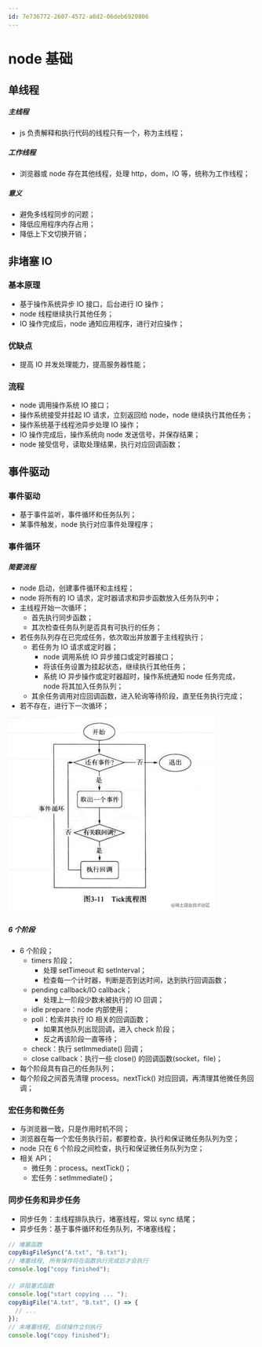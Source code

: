 ```yaml
---
id: 7e736772-2607-4572-a8d2-06deb6920806
---
```


# node 基础

## 单线程

##### 主线程

- js 负责解释和执行代码的线程只有一个，称为主线程；

##### 工作线程

- 浏览器或 node 存在其他线程，处理 http，dom，IO 等，统称为工作线程；

##### 意义

- 避免多线程同步的问题；
- 降低应用程序内存占用；
- 降低上下文切换开销；

## 非堵塞 IO

### 基本原理

- 基于操作系统异步 IO 接口，后台进行 IO 操作；
- node 线程继续执行其他任务；
- IO 操作完成后，node 通知应用程序，进行对应操作；

### 优缺点

- 提高 IO 并发处理能力，提高服务器性能；

### 流程

- node 调用操作系统 IO 接口；
- 操作系统接受并挂起 IO 请求，立刻返回给 node，node 继续执行其他任务；
- 操作系统基于线程池异步处理 IO 操作；
- IO 操作完成后，操作系统向 node 发送信号，并保存结果；
- node 接受信号，读取处理结果，执行对应回调函数；

## 事件驱动

### 事件驱动

- 基于事件监听，事件循环和任务队列；
- 某事件触发，node 执行对应事件处理程序；

### 事件循环

##### 简要流程

- node 启动，创建事件循环和主线程；
- node 将所有的 IO 请求，定时器请求和异步函数放入任务队列中；
- 主线程开始一次循环；
  - 首先执行同步函数；
  - 其次检查任务队列是否具有可执行的任务；
- 若任务队列存在已完成任务，依次取出并放置于主线程执行；
  - 若任务为 IO 请求或定时器；
    - node 调用系统 IO 异步接口或定时器接口；
    - 将该任务设置为挂起状态，继续执行其他任务；
    - 系统 IO 异步操作或定时器超时，操作系统通知 node 任务完成，node 将其加入任务队列；
  - 其余任务调用对应回调函数，进入轮询等待阶段，直至任务执行完成；
- 若不存在，进行下一次循环；

![事件循环](images/2024-04-17-10-43-56.png)

##### 6 个阶段

- 6 个阶段；
  - timers 阶段；
    - 处理 setTimeout 和 setInterval；
    - 检查每一个计时器，判断是否到达时间，达到执行回调函数；
  - pending callback/IO callback；
    - 处理上一阶段少数未被执行的 IO 回调；
  - idle prepare：node 内部使用；
  - poll：检索并执行 IO 相关的回调函数；
    - 如果其他队列出现回调，进入 check 阶段；
    - 反之再该阶段一直等待；
  - check：执行 setImmediate() 回调；
  - close callback：执行一些 close() 的回调函数(socket，file)；
- 每个阶段具有自己的任务队列；
- 每个阶段之间首先清理 process。nextTick() 对应回调，再清理其他微任务回调；

### 宏任务和微任务

- 与浏览器一致，只是作用时机不同；
- 浏览器在每一个宏任务执行前，都要检查，执行和保证微任务队列为空；
- node 只在 6 个阶段之间检查，执行和保证微任务队列为空；
- 相关 API；
  - 微任务：process。nextTick()；
  - 宏任务：setImmediate()；

### 同步任务和异步任务

- 同步任务：主线程排队执行，堵塞线程，常以 sync 结尾；
- 异步任务：基于事件循环和任务队列，不堵塞线程；

```typescript
// 堵塞函数
copyBigFileSync("A.txt", "B.txt");
// 堵塞线程, 所有操作将在函数执行完成后才会执行
console.log("copy finished");

// 非阻塞式函数
console.log("start copying ... ");
copyBigFile("A.txt", "B.txt", () => {
  // ...
});
// 未堵塞线程, 后续操作立刻执行
console.log("copy finished");
```
